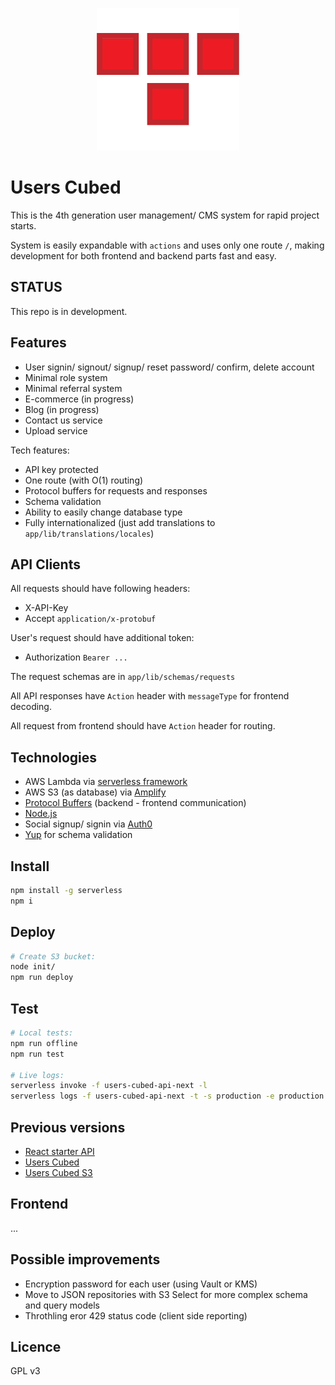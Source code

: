 <p align="center">
  <a href="https://talaikis.com/">
    <img alt="Talaikis Ltd." src="https://github.com/TalaikisInc/talaikis.com_react/blob/master/media/logo.png" width="228">
  </a>
</p>

# Users Cubed

This is the 4th generation user management/ CMS system for rapid project starts.

System is easily expandable with `actions` and uses only one route `/`,  making development for both frontend and backend parts fast and easy.

## STATUS

This repo is in development.

## Features

* User signin/ signout/ signup/ reset password/ confirm, delete account
* Minimal role system
* Minimal referral system
* E-commerce (in progress)
* Blog (in progress)
* Contact us service
* Upload service

Tech features:

* API key protected
* One route (with O(1) routing)
* Protocol buffers for requests and responses
* Schema validation
* Ability to easily change database type
* Fully internationalized (just add translations  to `app/lib/translations/locales`)

## API Clients

All requests should have following headers:

* X-API-Key
* Accept `application/x-protobuf`

User's request should have additional token:

* Authorization `Bearer ...`

The request schemas are in `app/lib/schemas/requests`

All API responses have `Action` header with `messageType` for frontend decoding.

All request from frontend should have `Action` header for routing.

## Technologies

* AWS Lambda via [serverless framework](https://serverless.com/)
* AWS S3 (as database) via [Amplify](https://github.com/aws-amplify/amplify-js)
* [Protocol Buffers](https://developers.google.com/protocol-buffers) (backend - frontend communication)
* [Node.js](https://github.com/nodejs/node)
* Social signup/ signin via [Auth0](https://auth0.com/)
* [Yup](https://github.com/jquense/yup) for schema validation

## Install

```bash
npm install -g serverless
npm i
```

## Deploy

```bash
# Create S3 bucket:
node init/
npm run deploy
```

## Test

```bash
# Local tests:
npm run offline
npm run test

# Live logs:
serverless invoke -f users-cubed-api-next -l
serverless logs -f users-cubed-api-next -t -s production -e production
```

## Previous versions

* [React starter API](https://github.com/TalaikisInc/react_starter_api)
* [Users Cubed](https://github.com/TalaikisInc/users-cubed)
* [Users Cubed S3](https://github.com/TalaikisInc/users-cubed-s3)

## Frontend

...

## Possible improvements

* Encryption password for each user (using Vault or KMS)
* Move to JSON repositories with S3 Select for more complex schema and query models
* Throthling eror 429 status code (client side reporting)

## Licence

GPL v3
